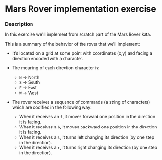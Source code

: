 # Mars Rover implementation exercise

### Description
In this exercise we'll implement from scratch part of the Mars Rover kata. 

This is a summary of the behavior of the rover that we'll implement:

 - It's located on a grid at some point with coordinates (x,y) and facing a direction encoded with a character.

 - The meaning of each direction character is:

      * ``N`` -> North
      * ``S`` -> South
      * ``E`` -> East 
      * ``W`` -> West

 - The rover receives a sequence of commands (a string of characters) which are codified in the following way:

      * When it receives an ``f``, it moves forward one position in the direction it is facing.
      * When it receives a ``b``, it moves backward one position in the direction it is facing.
      * When it receives a ``l``, it turns left changing its direction (by one step in the direction).
      * When it receives a ``r``, it turns right changing its direction (by one step in the direction).
